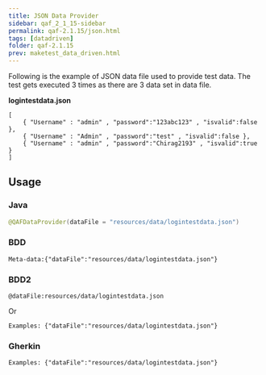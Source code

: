 ```yaml
---
title: JSON Data Provider
sidebar: qaf_2_1_15-sidebar
permalink: qaf-2.1.15/json.html
tags: [datadriven]
folder: qaf-2.1.15
prev: maketest_data_driven.html
---
```

Following is the example of JSON data file used to provide test data. The test gets executed 3 times as there are 3 data set in data file.

**logintestdata.json**

```
[
    { "Username" : "admin" , "password":"123abc123" , "isvalid":false },
    { "Username" : "Admin" , "password":"test" , "isvalid":false },
    { "Username" : "admin" , "password":"Chirag2193" , "isvalid":true }
]
```

## Usage
### Java
```java
@QAFDataProvider(dataFile = "resources/data/logintestdata.json")

```
### BDD
```
Meta-data:{"dataFile":"resources/data/logintestdata.json"}
```

### BDD2
```
@dataFile:resources/data/logintestdata.json

```
Or

```
Examples: {"dataFile":"resources/data/logintestdata.json"}

```

### Gherkin
```
Examples: {"dataFile":"resources/data/logintestdata.json"}

```


